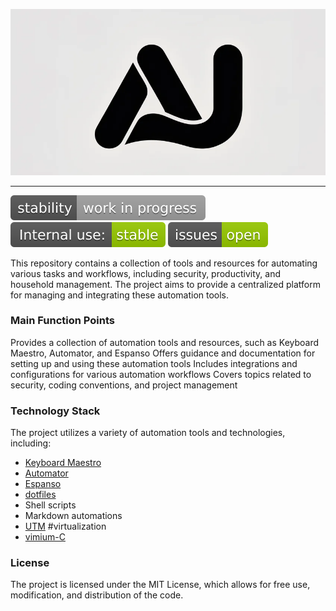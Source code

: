 ![header](images/DTirB7snQeugyrx-wmJWIQ.webp)

---

![stability-work_in_progress](images/stability-work_in_progress-lightgrey.svg)
![internaluse-green](images/internal_use_-stable-green.svg)
![issues-open](images/issues-open-green.svg)

This repository contains a collection of tools and resources for automating various tasks and workflows, including security, productivity, and household management. The project aims to provide a centralized platform for managing and integrating these automation tools.

### Main Function Points
Provides a collection of automation tools and resources, such as Keyboard Maestro, Automator, and Espanso
Offers guidance and documentation for setting up and using these automation tools
Includes integrations and configurations for various automation workflows
Covers topics related to security, coding conventions, and project management

### Technology Stack
The project utilizes a variety of automation tools and technologies, including:

* [Keyboard Maestro](https://www.keyboardmaestro.com/main/)
* [Automator](https://support.apple.com/guide/automator/welcome/mac)
* [Espanso](https://espanso.org/)
* [dotfiles](https://github.com/imhicihu/dotfiles)
* Shell scripts
* Markdown automations
* [UTM](https://mac.getutm.app/) #virtualization
* [vimium-C](https://github.com/gdh1995/vimium-c)

### License
The project is licensed under the MIT License, which allows for free use, modification, and distribution of the code.

